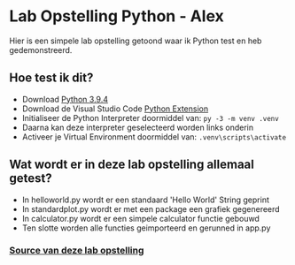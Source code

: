 # Lab Opstelling Python - Alex

Hier is een simpele lab opstelling getoond waar ik Python test en heb gedemonstreerd.

## Hoe test ik dit? 
- Download [Python 3.9.4](https://www.python.org/downloads/)
- Download de Visual Studio Code [Python Extension](https://marketplace.visualstudio.com/items?itemName=ms-python.python)
- Initialiseer de Python Interpreter doormiddel van: `py -3 -m venv .venv`
- Daarna kan deze interpreter geselecteerd worden links onderin
- Activeer je Virtual Environment doormiddel van: `.venv\scripts\activate`

## Wat wordt er in deze lab opstelling allemaal getest?
- In helloworld.py wordt er een standaard 'Hello World' String geprint
- In standardplot.py wordt er met een package een grafiek gegenereerd
- In calculator.py wordt er een simpele calculator functie gebouwd
- Ten slotte worden alle functies geimporteerd en gerunned in app.py

### [Source van deze lab opstelling](https://code.visualstudio.com/docs/Python/Python-tutorial)